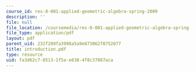 ```yaml
---
course_id: res-8-001-applied-geometric-algebra-spring-2009
description: ''
file: null
file_location: /coursemedia/res-8-001-applied-geometric-algebra-spring-2009/fa3d62c785131f5ae6384f8c37087aca_introduction.pdf
file_type: application/pdf
layout: pdf
parent_uid: 232f289fa3998a5a9e873062f8752077
title: introduction.pdf
type: resource
uid: fa3d62c7-8513-1f5a-e638-4f8c37087aca
---
```

